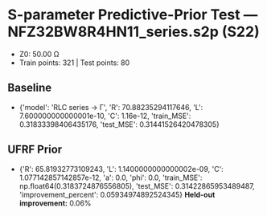 # S-parameter Predictive-Prior Test — NFZ32BW8R4HN11_series.s2p (S22)
- Z0: 50.00 Ω
- Train points: 321  |  Test points: 80

## Baseline
- {'model': 'RLC series -> Γ', 'R': 70.88235294117646, 'L': 7.600000000000001e-10, 'C': 1.16e-12, 'train_MSE': 0.31833398406435176, 'test_MSE': 0.31441526420478305}

## UFRF Prior
- {'R': 65.81932773109243, 'L': 1.1400000000000002e-09, 'C': 1.077142857142857e-12, 'a': 0.0, 'phi': 0.0, 'train_MSE': np.float64(0.3183724876556805), 'test_MSE': 0.31422865953489487, 'improvement_percent': 0.05934974892524345}
**Held-out improvement:** 0.06%